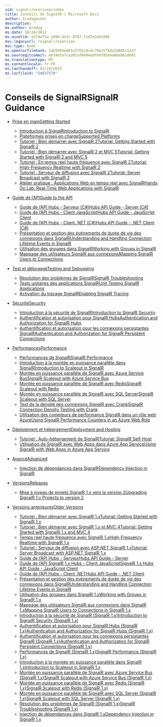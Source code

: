 ```yaml
---
uid: signalr/overview/index
title: Conseils de SignalR | Microsoft Docs
author: bradygaster
description: ''
ms.author: bradyg
ms.date: 10/24/2012
ms.assetid: e57da75a-1d98-4e3c-8787-f1d7e1eb2d86
msc.legacyurl: /signalr/overview
msc.type: book
ms.openlocfilehash: 2ab5094e863c5762c0c4c70a15f4da1088bc52e7
ms.sourcegitcommit: ebf4e5a7ca301af8494edf64f85d4a8deb61d641
ms.translationtype: MT
ms.contentlocale: fr-FR
ms.lasthandoff: 01/24/2019
ms.locfileid: "54837570"
---
```

<a name="signalr-guidance"></a><span data-ttu-id="b3bd1-102">Conseils de SignalR</span><span class="sxs-lookup"><span data-stu-id="b3bd1-102">SignalR Guidance</span></span>
====================
- [<span data-ttu-id="b3bd1-103">Prise en main</span><span class="sxs-lookup"><span data-stu-id="b3bd1-103">Getting Started</span></span>](getting-started/index.md)

    - [<span data-ttu-id="b3bd1-104">Introduction à SignalR</span><span class="sxs-lookup"><span data-stu-id="b3bd1-104">Introduction to SignalR</span></span>](getting-started/introduction-to-signalr.md)
    - [<span data-ttu-id="b3bd1-105">Plateformes prises en charge</span><span class="sxs-lookup"><span data-stu-id="b3bd1-105">Supported Platforms</span></span>](getting-started/supported-platforms.md)
    - [<span data-ttu-id="b3bd1-106">Tutoriel : Bien démarrer avec SignalR 2</span><span class="sxs-lookup"><span data-stu-id="b3bd1-106">Tutorial: Getting Started with SignalR 2</span></span>](getting-started/tutorial-getting-started-with-signalr.md)
    - [<span data-ttu-id="b3bd1-107">Tutoriel : Bien démarrer avec SignalR 2 et MVC 5</span><span class="sxs-lookup"><span data-stu-id="b3bd1-107">Tutorial: Getting Started with SignalR 2 and MVC 5</span></span>](getting-started/tutorial-getting-started-with-signalr-and-mvc.md)
    - [<span data-ttu-id="b3bd1-108">Tutoriel : En temps réel haute fréquence avec SignalR 2</span><span class="sxs-lookup"><span data-stu-id="b3bd1-108">Tutorial: High-Frequency Realtime with SignalR 2</span></span>](getting-started/tutorial-high-frequency-realtime-with-signalr.md)
    - [<span data-ttu-id="b3bd1-109">Tutoriel : Serveur de diffusion avec SignalR 2</span><span class="sxs-lookup"><span data-stu-id="b3bd1-109">Tutorial: Server Broadcast with SignalR 2</span></span>](getting-started/tutorial-server-broadcast-with-signalr.md)
    - [<span data-ttu-id="b3bd1-110">Atelier pratique : Applications Web en temps réel avec SignalR</span><span class="sxs-lookup"><span data-stu-id="b3bd1-110">Hands On Lab: Real-Time Web Applications with SignalR</span></span>](getting-started/real-time-web-applications-with-signalr.md)
- [<span data-ttu-id="b3bd1-111">Guide de l’API</span><span class="sxs-lookup"><span data-stu-id="b3bd1-111">Guide to the API</span></span>](guide-to-the-api/index.md)

    - [<span data-ttu-id="b3bd1-112">Guide de l’API Hubs - Serveur (C#)</span><span class="sxs-lookup"><span data-stu-id="b3bd1-112">Hubs API Guide - Server (C#)</span></span>](guide-to-the-api/hubs-api-guide-server.md)
    - [<span data-ttu-id="b3bd1-113">Guide de l’API Hubs - Client JavaScript</span><span class="sxs-lookup"><span data-stu-id="b3bd1-113">Hubs API Guide - JavaScript Client</span></span>](guide-to-the-api/hubs-api-guide-javascript-client.md)
    - [<span data-ttu-id="b3bd1-114">Guide de l’API Hubs - Client .NET (C#)</span><span class="sxs-lookup"><span data-stu-id="b3bd1-114">Hubs API Guide - .NET Client (C#)</span></span>](guide-to-the-api/hubs-api-guide-net-client.md)
    - [<span data-ttu-id="b3bd1-115">Présentation et gestion des événements de durée de vie des connexions dans SignalR</span><span class="sxs-lookup"><span data-stu-id="b3bd1-115">Understanding and Handling Connection Lifetime Events in SignalR</span></span>](guide-to-the-api/handling-connection-lifetime-events.md)
    - [<span data-ttu-id="b3bd1-116">Utilisation des groupes dans SignalR</span><span class="sxs-lookup"><span data-stu-id="b3bd1-116">Working with Groups in SignalR</span></span>](guide-to-the-api/working-with-groups.md)
    - [<span data-ttu-id="b3bd1-117">Mappage des utilisateurs SignalR aux connexions</span><span class="sxs-lookup"><span data-stu-id="b3bd1-117">Mapping SignalR Users to Connections</span></span>](guide-to-the-api/mapping-users-to-connections.md)
- [<span data-ttu-id="b3bd1-118">Test et débogage</span><span class="sxs-lookup"><span data-stu-id="b3bd1-118">Testing and Debugging</span></span>](testing-and-debugging/index.md)

    - [<span data-ttu-id="b3bd1-119">Résolution des problèmes de SignalR</span><span class="sxs-lookup"><span data-stu-id="b3bd1-119">SignalR Troubleshooting</span></span>](testing-and-debugging/troubleshooting.md)
    - [<span data-ttu-id="b3bd1-120">Tests unitaires des applications SignalR</span><span class="sxs-lookup"><span data-stu-id="b3bd1-120">Unit Testing SignalR Applications</span></span>](testing-and-debugging/unit-testing-signalr-applications.md)
    - [<span data-ttu-id="b3bd1-121">Activation du traçage SignalR</span><span class="sxs-lookup"><span data-stu-id="b3bd1-121">Enabling SignalR Tracing</span></span>](testing-and-debugging/enabling-signalr-tracing.md)
- [<span data-ttu-id="b3bd1-122">Sécurité</span><span class="sxs-lookup"><span data-stu-id="b3bd1-122">Security</span></span>](security/index.md)

    - [<span data-ttu-id="b3bd1-123">Introduction à la sécurité de SignalR</span><span class="sxs-lookup"><span data-stu-id="b3bd1-123">Introduction to SignalR Security</span></span>](security/introduction-to-security.md)
    - [<span data-ttu-id="b3bd1-124">Authentification et autorisation pour SignalR Hubs</span><span class="sxs-lookup"><span data-stu-id="b3bd1-124">Authentication and Authorization for SignalR Hubs</span></span>](security/hub-authorization.md)
    - [<span data-ttu-id="b3bd1-125">Authentification et autorisation pour les connexions persistantes SignalR</span><span class="sxs-lookup"><span data-stu-id="b3bd1-125">Authentication and Authorization for SignalR Persistent Connections</span></span>](security/persistent-connection-authorization.md)
- [<span data-ttu-id="b3bd1-126">Performances</span><span class="sxs-lookup"><span data-stu-id="b3bd1-126">Performance</span></span>](performance/index.md)

    - [<span data-ttu-id="b3bd1-127">Performances de SignalR</span><span class="sxs-lookup"><span data-stu-id="b3bd1-127">SignalR Performance</span></span>](performance/signalr-performance.md)
    - [<span data-ttu-id="b3bd1-128">Introduction à la montée en puissance parallèle dans SignalR</span><span class="sxs-lookup"><span data-stu-id="b3bd1-128">Introduction to Scaleout in SignalR</span></span>](performance/scaleout-in-signalr.md)
    - [<span data-ttu-id="b3bd1-129">Montée en puissance parallèle de SignalR avec Azure Service Bus</span><span class="sxs-lookup"><span data-stu-id="b3bd1-129">SignalR Scaleout with Azure Service Bus</span></span>](performance/scaleout-with-windows-azure-service-bus.md)
    - [<span data-ttu-id="b3bd1-130">Montée en puissance parallèle de SignalR avec Redis</span><span class="sxs-lookup"><span data-stu-id="b3bd1-130">SignalR Scaleout with Redis</span></span>](performance/scaleout-with-redis.md)
    - [<span data-ttu-id="b3bd1-131">Montée en puissance parallèle de SignalR avec SQL Server</span><span class="sxs-lookup"><span data-stu-id="b3bd1-131">SignalR Scaleout with SQL Server</span></span>](performance/scaleout-with-sql-server.md)
    - [<span data-ttu-id="b3bd1-132">Test de la densité des connexions SignalR avec Crank</span><span class="sxs-lookup"><span data-stu-id="b3bd1-132">SignalR Connection Density Testing with Crank</span></span>](performance/signalr-connection-density-testing-with-crank.md)
    - [<span data-ttu-id="b3bd1-133">Utilisation des compteurs de performance SignalR dans un rôle web Azure</span><span class="sxs-lookup"><span data-stu-id="b3bd1-133">Using SignalR Performance Counters in an Azure Web Role</span></span>](performance/using-signalr-performance-counters-in-an-azure-web-role.md)
- [<span data-ttu-id="b3bd1-134">Déploiement et hébergement</span><span class="sxs-lookup"><span data-stu-id="b3bd1-134">Deployment and Hosting</span></span>](deployment/index.md)

    - [<span data-ttu-id="b3bd1-135">Tutoriel : Auto-hébergement de SignalR</span><span class="sxs-lookup"><span data-stu-id="b3bd1-135">Tutorial: SignalR Self-Host</span></span>](deployment/tutorial-signalr-self-host.md)
    - [<span data-ttu-id="b3bd1-136">Utilisation de SignalR avec Web Apps dans Azure App Service</span><span class="sxs-lookup"><span data-stu-id="b3bd1-136">Using SignalR with Web Apps in Azure App Service</span></span>](deployment/using-signalr-with-azure-web-sites.md)
- [<span data-ttu-id="b3bd1-137">Avancé</span><span class="sxs-lookup"><span data-stu-id="b3bd1-137">Advanced</span></span>](advanced/index.md)

    - [<span data-ttu-id="b3bd1-138">Injection de dépendances dans SignalR</span><span class="sxs-lookup"><span data-stu-id="b3bd1-138">Dependency Injection in SignalR</span></span>](advanced/dependency-injection.md)
- [<span data-ttu-id="b3bd1-139">Versions</span><span class="sxs-lookup"><span data-stu-id="b3bd1-139">Releases</span></span>](releases/index.md)

    - [<span data-ttu-id="b3bd1-140">Mise à niveau de projets SignalR 1.x vers la version 2</span><span class="sxs-lookup"><span data-stu-id="b3bd1-140">Upgrading SignalR 1.x Projects to version 2</span></span>](releases/upgrading-signalr-1x-projects-to-20.md)
- [<span data-ttu-id="b3bd1-141">Versions antérieures</span><span class="sxs-lookup"><span data-stu-id="b3bd1-141">Older Versions</span></span>](older-versions/index.md)

    - [<span data-ttu-id="b3bd1-142">Tutoriel : Bien démarrer avec SignalR 1.x</span><span class="sxs-lookup"><span data-stu-id="b3bd1-142">Tutorial: Getting Started with SignalR 1.x</span></span>](older-versions/tutorial-getting-started-with-signalr.md)
    - [<span data-ttu-id="b3bd1-143">Tutoriel : Bien démarrer avec SignalR 1.x et MVC 4</span><span class="sxs-lookup"><span data-stu-id="b3bd1-143">Tutorial: Getting Started with SignalR 1.x and MVC 4</span></span>](older-versions/tutorial-getting-started-with-signalr-and-mvc-4.md)
    - [<span data-ttu-id="b3bd1-144">Temps réel haute fréquence avec SignalR 1.x</span><span class="sxs-lookup"><span data-stu-id="b3bd1-144">High-Frequency Realtime with SignalR 1.x</span></span>](older-versions/tutorial-high-frequency-realtime-with-signalr.md)
    - [<span data-ttu-id="b3bd1-145">Tutoriel : Serveur de diffusion avec ASP.NET SignalR 1.x</span><span class="sxs-lookup"><span data-stu-id="b3bd1-145">Tutorial: Server Broadcast with ASP.NET SignalR 1.x</span></span>](older-versions/tutorial-server-broadcast-with-aspnet-signalr.md)
    - [<span data-ttu-id="b3bd1-146">Guide de l’API Hubs - Serveur</span><span class="sxs-lookup"><span data-stu-id="b3bd1-146">Hubs API Guide - Server</span></span>](older-versions/signalr-1x-hubs-api-guide-server.md)
    - [<span data-ttu-id="b3bd1-147">Guide de l’API SignalR 1.x Hubs - Client JavaScript</span><span class="sxs-lookup"><span data-stu-id="b3bd1-147">SignalR 1.x Hubs API Guide - JavaScript Client</span></span>](older-versions/signalr-1x-hubs-api-guide-javascript-client.md)
    - [<span data-ttu-id="b3bd1-148">Guide de l’API Hubs - Client .NET</span><span class="sxs-lookup"><span data-stu-id="b3bd1-148">Hubs API Guide - .NET Client</span></span>](older-versions/signalr-1x-hubs-api-guide-net-client.md)
    - [<span data-ttu-id="b3bd1-149">Présentation et gestion des événements de durée de vie des connexions dans SignalR</span><span class="sxs-lookup"><span data-stu-id="b3bd1-149">Understanding and Handling Connection Lifetime Events in SignalR</span></span>](older-versions/handling-connection-lifetime-events.md)
    - [<span data-ttu-id="b3bd1-150">Utilisation des groupes dans SignalR 1.x</span><span class="sxs-lookup"><span data-stu-id="b3bd1-150">Working with Groups in SignalR 1.x</span></span>](older-versions/working-with-groups.md)
    - [<span data-ttu-id="b3bd1-151">Mappage des utilisateurs SignalR aux connexions dans SignalR 1.x</span><span class="sxs-lookup"><span data-stu-id="b3bd1-151">Mapping SignalR Users to Connections in SignalR 1.x</span></span>](older-versions/mapping-users-to-connections.md)
    - [<span data-ttu-id="b3bd1-152">Introduction à la sécurité de SignalR (SignalR 1.x)</span><span class="sxs-lookup"><span data-stu-id="b3bd1-152">Introduction to SignalR Security (SignalR 1.x)</span></span>](older-versions/introduction-to-security.md)
    - [<span data-ttu-id="b3bd1-153">Authentification et autorisation pour SignalR Hubs (SignalR 1.x)</span><span class="sxs-lookup"><span data-stu-id="b3bd1-153">Authentication and Authorization for SignalR Hubs (SignalR 1.x)</span></span>](older-versions/hub-authorization.md)
    - [<span data-ttu-id="b3bd1-154">Authentification et autorisation pour les connexions persistantes SignalR (SignalR 1.x)</span><span class="sxs-lookup"><span data-stu-id="b3bd1-154">Authentication and Authorization for SignalR Persistent Connections (SignalR 1.x)</span></span>](older-versions/persistent-connection-authorization.md)
    - [<span data-ttu-id="b3bd1-155">Performances de SignalR (SignalR 1.x)</span><span class="sxs-lookup"><span data-stu-id="b3bd1-155">SignalR Performance (SignalR 1.x)</span></span>](older-versions/signalr-performance.md)
    - [<span data-ttu-id="b3bd1-156">Introduction à la montée en puissance parallèle dans SignalR 1.x</span><span class="sxs-lookup"><span data-stu-id="b3bd1-156">Introduction to Scaleout in SignalR 1.x</span></span>](older-versions/scaleout-in-signalr.md)
    - [<span data-ttu-id="b3bd1-157">Montée en puissance parallèle de SignalR avec Azure Service Bus (SignalR 1.x)</span><span class="sxs-lookup"><span data-stu-id="b3bd1-157">SignalR Scaleout with Azure Service Bus (SignalR 1.x)</span></span>](older-versions/scaleout-with-windows-azure-service-bus.md)
    - [<span data-ttu-id="b3bd1-158">Montée en puissance parallèle de SignalR avec Redis (SignalR 1.x)</span><span class="sxs-lookup"><span data-stu-id="b3bd1-158">SignalR Scaleout with Redis (SignalR 1.x)</span></span>](older-versions/scaleout-with-redis.md)
    - [<span data-ttu-id="b3bd1-159">Montée en puissance parallèle de SignalR avec SQL Server (SignalR 1.x)</span><span class="sxs-lookup"><span data-stu-id="b3bd1-159">SignalR Scaleout with SQL Server (SignalR 1.x)</span></span>](older-versions/scaleout-with-sql-server.md)
    - [<span data-ttu-id="b3bd1-160">Résolution des problèmes de SignalR (SignalR 1.x)</span><span class="sxs-lookup"><span data-stu-id="b3bd1-160">SignalR Troubleshooting (SignalR 1.x)</span></span>](older-versions/troubleshooting.md)
    - [<span data-ttu-id="b3bd1-161">Injection de dépendances dans SignalR 1.x</span><span class="sxs-lookup"><span data-stu-id="b3bd1-161">Dependency Injection in SignalR 1.x</span></span>](older-versions/dependency-injection.md)
